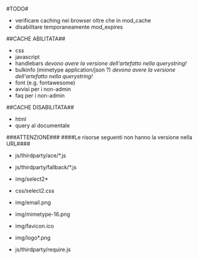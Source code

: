 #TODO#
* verificare caching nei browser oltre che in mod_cache
* disabilitare temporaneamente mod_expires

##CACHE ABILITATA##
* css
* javascript
* handlebars *devono avere la versione dell'artefatto nella querystring!*
* bulkinfo (mimetype application/json ?) *devono avere la versione dell'artefatto nella querystring!*
* font (e.g. fontawesome)
* avvisi per i non-admin
* faq per i non-admin

##CACHE DISABILITATA##
* html
* query al documentale

###ATTENZIONE###
####Le risorse seguenti non hanno la versione nella URL####

* js/thirdparty/ace/*.js

* js/thirdparty/fallback/*.js

* img/select2*
* css/select2.css

* img/email.png
* img/mimetype-16.png
* img/favicon.ico

* img/logo*.png

* js/thirdparty/require.js